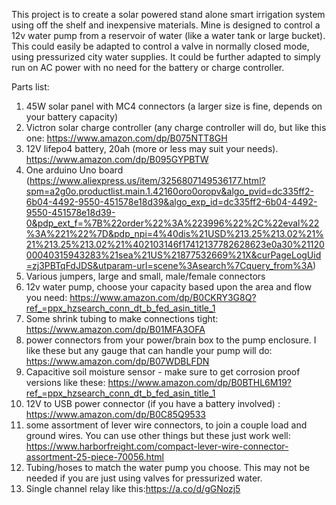 This project is to create a solar powered stand alone smart irrigation system using off the shelf and inexpensive materials.  Mine is designed to control a 12v water pump from a reservoir of water (like a water tank or large bucket).  This could easily be adapted to control a valve in normally closed mode, using pressurized city water supplies.  It could be further adapted to simply run on AC power with no need for the battery or charge controller.

Parts list:
1.  45W solar panel with MC4 connectors (a larger size is fine, depends on your battery capacity)
2.  Victron solar charge controller (any charge controller will do, but like this one:  https://www.amazon.com/dp/B075NTT8GH
3.  12V lifepo4 battery, 20ah (more or less may suit your needs).  https://www.amazon.com/dp/B095GYPBTW
4.  One arduino Uno board (https://www.aliexpress.us/item/3256807149536177.html?spm=a2g0o.productlist.main.1.42160oro0oropv&algo_pvid=dc335ff2-6b04-4492-9550-451578e18d39&algo_exp_id=dc335ff2-6b04-4492-9550-451578e18d39-0&pdp_ext_f=%7B%22order%22%3A%223996%22%2C%22eval%22%3A%221%22%7D&pdp_npi=4%40dis%21USD%213.25%213.02%21%21%213.25%213.02%21%402103146f17412137782628623e0a30%2112000040315943283%21sea%21US%21877532669%21X&curPageLogUid=zj3PBTqFdJDS&utparam-url=scene%3Asearch%7Cquery_from%3A)
5.  Various jumpers, large and small, male/female connectors
6.  12v water pump, choose your capacity based upon the area and flow you need:  https://www.amazon.com/dp/B0CKRY3G8Q?ref_=ppx_hzsearch_conn_dt_b_fed_asin_title_1
7. Some shrink tubing to make connections tight:  https://www.amazon.com/dp/B01MFA3OFA
8. power connectors from your power/brain box to the pump enclosure.  I like these but any gauge that can handle your pump will do:  https://www.amazon.com/dp/B07WDBLFDN
9. Capacitive soil moisture sensor - make sure to get corrosion proof versions like these:  https://www.amazon.com/dp/B0BTHL6M19?ref_=ppx_hzsearch_conn_dt_b_fed_asin_title_1
10. 12V to USB power connector (if you have a battery involved) :  https://www.amazon.com/dp/B0C85Q9533
11. some assortment of lever wire connectors, to join a couple load and ground wires.  You can use other things but these just work well:  https://www.harborfreight.com/compact-lever-wire-connector-assortment-25-piece-70056.html
12. Tubing/hoses to match the water pump you choose.  This may not be needed if you are just using valves for pressurized water.
13. Single channel relay like this:https://a.co/d/gGNozj5

